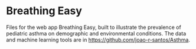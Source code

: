 # Breathing Easy

Files for the web app Breathing Easy, built to illustrate the prevalence of pediatric asthma on demographic and environmental conditions.
The data and machine learning tools are in https://github.com/joao-r-santos/Asthma.
